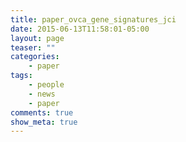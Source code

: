 ```yaml
---
title: paper_ovca_gene_signatures_jci
date: 2015-06-13T11:58:01-05:00
layout: page
teaser: ""
categories:
    - paper
tags:
    - people
    - news
    - paper
comments: true
show_meta: true
---
```

